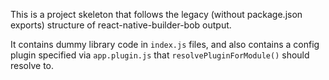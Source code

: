 This is a project skeleton that follows the legacy (without package.json exports) structure of react-native-builder-bob output.

It contains dummy library code in `index.js` files, and also contains a config plugin specified via `app.plugin.js` that `resolvePluginForModule()` should resolve to.
